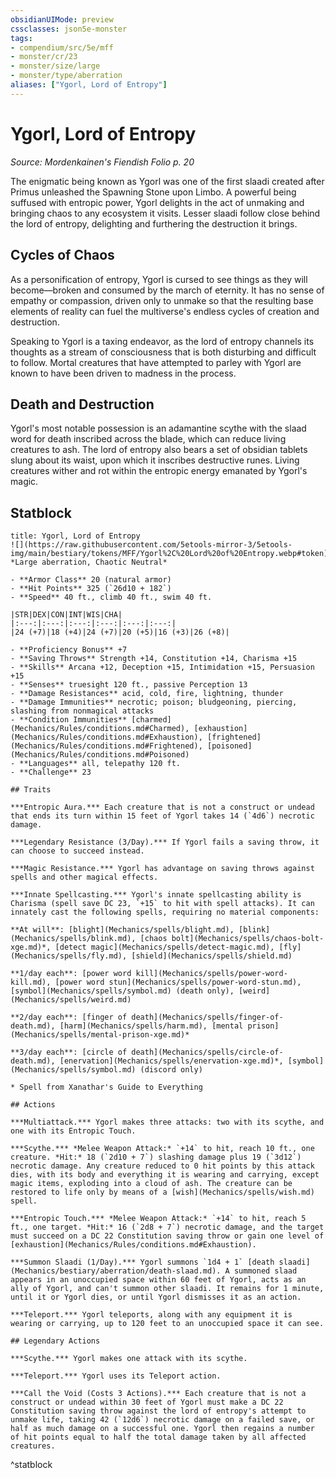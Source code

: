 ```yaml
---
obsidianUIMode: preview
cssclasses: json5e-monster
tags:
- compendium/src/5e/mff
- monster/cr/23
- monster/size/large
- monster/type/aberration
aliases: ["Ygorl, Lord of Entropy"]
---
```

# Ygorl, Lord of Entropy
*Source: Mordenkainen's Fiendish Folio p. 20*  

The enigmatic being known as Ygorl was one of the first slaadi created after Primus unleashed the Spawning Stone upon Limbo. A powerful being suffused with entropic power, Ygorl delights in the act of unmaking and bringing chaos to any ecosystem it visits. Lesser slaadi follow close behind the lord of entropy, delighting and furthering the destruction it brings.

## Cycles of Chaos

As a personification of entropy, Ygorl is cursed to see things as they will become—broken and consumed by the march of eternity. It has no sense of empathy or compassion, driven only to unmake so that the resulting base elements of reality can fuel the multiverse's endless cycles of creation and destruction.

Speaking to Ygorl is a taxing endeavor, as the lord of entropy channels its thoughts as a stream of consciousness that is both disturbing and difficult to follow. Mortal creatures that have attempted to parley with Ygorl are known to have been driven to madness in the process.

## Death and Destruction

Ygorl's most notable possession is an adamantine scythe with the slaad word for death inscribed across the blade, which can reduce living creatures to ash. The lord of entropy also bears a set of obsidian tablets slung about its waist, upon which it inscribes destructive runes. Living creatures wither and rot within the entropic energy emanated by Ygorl's magic.

## Statblock

```ad-statblock
title: Ygorl, Lord of Entropy
![](https://raw.githubusercontent.com/5etools-mirror-3/5etools-img/main/bestiary/tokens/MFF/Ygorl%2C%20Lord%20of%20Entropy.webp#token)
*Large aberration, Chaotic Neutral*

- **Armor Class** 20 (natural armor)
- **Hit Points** 325 (`26d10 + 182`)
- **Speed** 40 ft., climb 40 ft., swim 40 ft.

|STR|DEX|CON|INT|WIS|CHA|
|:---:|:---:|:---:|:---:|:---:|:---:|
|24 (+7)|18 (+4)|24 (+7)|20 (+5)|16 (+3)|26 (+8)|

- **Proficiency Bonus** +7
- **Saving Throws** Strength +14, Constitution +14, Charisma +15
- **Skills** Arcana +12, Deception +15, Intimidation +15, Persuasion +15
- **Senses** truesight 120 ft., passive Perception 13
- **Damage Resistances** acid, cold, fire, lightning, thunder
- **Damage Immunities** necrotic; poison; bludgeoning, piercing, slashing from nonmagical attacks
- **Condition Immunities** [charmed](Mechanics/Rules/conditions.md#Charmed), [exhaustion](Mechanics/Rules/conditions.md#Exhaustion), [frightened](Mechanics/Rules/conditions.md#Frightened), [poisoned](Mechanics/Rules/conditions.md#Poisoned)
- **Languages** all, telepathy 120 ft.
- **Challenge** 23

## Traits

***Entropic Aura.*** Each creature that is not a construct or undead that ends its turn within 15 feet of Ygorl takes 14 (`4d6`) necrotic damage.

***Legendary Resistance (3/Day).*** If Ygorl fails a saving throw, it can choose to succeed instead.

***Magic Resistance.*** Ygorl has advantage on saving throws against spells and other magical effects.

***Innate Spellcasting.*** Ygorl's innate spellcasting ability is Charisma (spell save DC 23, `+15` to hit with spell attacks). It can innately cast the following spells, requiring no material components:

**At will**: [blight](Mechanics/spells/blight.md), [blink](Mechanics/spells/blink.md), [chaos bolt](Mechanics/spells/chaos-bolt-xge.md)*, [detect magic](Mechanics/spells/detect-magic.md), [fly](Mechanics/spells/fly.md), [shield](Mechanics/spells/shield.md)

**1/day each**: [power word kill](Mechanics/spells/power-word-kill.md), [power word stun](Mechanics/spells/power-word-stun.md), [symbol](Mechanics/spells/symbol.md) (death only), [weird](Mechanics/spells/weird.md)

**2/day each**: [finger of death](Mechanics/spells/finger-of-death.md), [harm](Mechanics/spells/harm.md), [mental prison](Mechanics/spells/mental-prison-xge.md)*

**3/day each**: [circle of death](Mechanics/spells/circle-of-death.md), [enervation](Mechanics/spells/enervation-xge.md)*, [symbol](Mechanics/spells/symbol.md) (discord only)

* Spell from Xanathar's Guide to Everything

## Actions

***Multiattack.*** Ygorl makes three attacks: two with its scythe, and one with its Entropic Touch.

***Scythe.*** *Melee Weapon Attack:* `+14` to hit, reach 10 ft., one creature. *Hit:* 18 (`2d10 + 7`) slashing damage plus 19 (`3d12`) necrotic damage. Any creature reduced to 0 hit points by this attack dies, with its body and everything it is wearing and carrying, except magic items, exploding into a cloud of ash. The creature can be restored to life only by means of a [wish](Mechanics/spells/wish.md) spell.

***Entropic Touch.*** *Melee Weapon Attack:* `+14` to hit, reach 5 ft., one target. *Hit:* 16 (`2d8 + 7`) necrotic damage, and the target must succeed on a DC 22 Constitution saving throw or gain one level of [exhaustion](Mechanics/Rules/conditions.md#Exhaustion).

***Summon Slaadi (1/Day).*** Ygorl summons `1d4 + 1` [death slaadi](Mechanics/bestiary/aberration/death-slaad.md). A summoned slaad appears in an unoccupied space within 60 feet of Ygorl, acts as an ally of Ygorl, and can't summon other slaadi. It remains for 1 minute, until it or Ygorl dies, or until Ygorl dismisses it as an action.

***Teleport.*** Ygorl teleports, along with any equipment it is wearing or carrying, up to 120 feet to an unoccupied space it can see.

## Legendary Actions

***Scythe.*** Ygorl makes one attack with its scythe.

***Teleport.*** Ygorl uses its Teleport action.

***Call the Void (Costs 3 Actions).*** Each creature that is not a construct or undead within 30 feet of Ygorl must make a DC 22 Constitution saving throw against the lord of entropy's attempt to unmake life, taking 42 (`12d6`) necrotic damage on a failed save, or half as much damage on a successful one. Ygorl then regains a number of hit points equal to half the total damage taken by all affected creatures.
```
^statblock